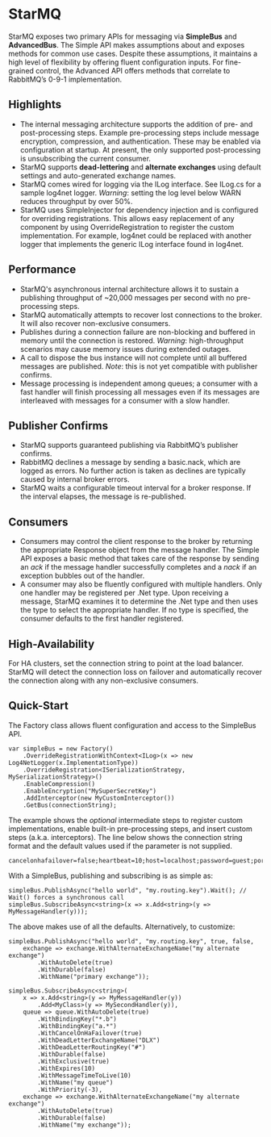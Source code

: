 StarMQ
======

StarMQ exposes two primary APIs for messaging via **SimpleBus** and **AdvancedBus**. The Simple API makes assumptions about and exposes methods for common use cases. Despite these assumptions, it maintains a high level of flexibility by offering fluent configuration inputs. For fine-grained control, the Advanced API offers methods that correlate to RabbitMQ’s 0-9-1 implementation.

## Highlights
- The internal messaging architecture supports the addition of pre- and post-processing steps. Example pre-processing steps include message encryption, compression, and authentication. These may be enabled via configuration at startup. At present, the only supported post-processing is unsubscribing the current consumer.
- StarMQ supports **dead-lettering** and **alternate exchanges** using default settings and auto-generated exchange names.
- StarMQ comes wired for logging via the ILog interface. See ILog.cs for a sample log4net logger. _Warning_: setting the log level below WARN reduces throughput by over 50%.
- StarMQ uses SimpleInjector for dependency injection and is configured for overriding registrations. This allows easy replacement of any component by using OverrideRegistration to register the custom implementation. For example, log4net could be replaced with another logger that implements the generic ILog interface found in log4net.

## Performance
- StarMQ's asynchronous internal architecture allows it to sustain a publishing throughput of ~20,000 messages per second with no pre-processing steps.
- StarMQ automatically attempts to recover lost connections to the broker. It will also recover non-exclusive consumers.
- Publishes during a connection failure are non-blocking and buffered in memory until the connection is restored. _Warning_: high-throughput scenarios may cause memory issues during extended outages.
- A call to dispose the bus instance will not complete until all buffered messages are published. _Note_: this is not yet compatible with publisher confirms.
- Message processing is independent among queues; a consumer with a fast handler will finish processing all messages even if its messages are interleaved with messages for a consumer with a slow handler.

## Publisher Confirms
- StarMQ supports guaranteed publishing via RabbitMQ’s publisher confirms.
- RabbitMQ declines a message by sending a basic.nack, which are logged as errors. No further action is taken as declines are typically caused by internal broker errors.
- StarMQ waits a configurable timeout interval for a broker response. If the interval elapses, the message is re-published.

## Consumers
- Consumers may control the client response to the broker by returning the appropriate Response object from the message handler. The Simple API exposes a basic method that takes care of the response by sending an _ack_ if the message handler successfully completes and a _nack_ if an exception bubbles out of the handler.
- A consumer may also be fluently configured with multiple handlers. Only one handler may be registered per .Net type. Upon receiving a message, StarMQ examines it to determine the .Net type and then uses the type to select the appropriate handler. If no type is specified, the consumer defaults to the first handler registered.

## High-Availability
For HA clusters, set the connection string to point at the load balancer. StarMQ will detect the connection loss on failover and automatically recover the connection along with any non-exclusive consumers.

## Quick-Start
The Factory class allows fluent configuration and access to the SimpleBus API.
```
var simpleBus = new Factory()
    .OverrideRegistrationWithContext<ILog>(x => new Log4NetLogger(x.ImplementationType))
    .OverrideRegistration<ISerializationStrategy, MySerializationStrategy>()
    .EnableCompression()
    .EnableEncryption("MySuperSecretKey")
    .AddInterceptor(new MyCustomInterceptor())
    .GetBus(connectionString);
```
The example shows the _optional_ intermediate steps to register custom implementations, enable built-in pre-processing steps, and insert custom steps (a.k.a. interceptors). The line below shows the connection string format and the default values used if the parameter is not supplied.
```
cancelonhafailover=false;heartbeat=10;host=localhost;password=guest;port=5672;publisherconfirms=false;reconnect=5000;timeout=10000;username=guest;virtualhost=/
```
With a SimpleBus, publishing and subscribing is as simple as:
```
simpleBus.PublishAsync("hello world", "my.routing.key").Wait(); // Wait() forces a synchronous call
simpleBus.SubscribeAsync<string>(x => x.Add<string>(y => MyMessageHandler(y)));
```
The above makes use of all the defaults. Alternatively, to customize:
```
simpleBus.PublishAsync("hello world", "my.routing.key", true, false,
    exchange => exchange.WithAlternateExchangeName("my alternate exchange")
        .WithAutoDelete(true)
        .WithDurable(false)
        .WithName("primary exchange"));

simpleBus.SubscribeAsync<string>(
    x => x.Add<string>(y => MyMessageHandler(y))
        .Add<MyClass>(y => MySecondHandler(y)),
    queue => queue.WithAutoDelete(true)
        .WithBindingKey("*.b")
        .WithBindingKey("a.*")
        .WithCancelOnHaFailover(true)
        .WithDeadLetterExchangeName("DLX")
        .WithDeadLetterRoutingKey("#")
        .WithDurable(false)
        .WithExclusive(true)
        .WithExpires(10)
        .WithMessageTimeToLive(10)
        .WithName("my queue")
        .WithPriority(-3),
    exchange => exchange.WithAlternateExchangeName("my alternate exchange")
        .WithAutoDelete(true)
        .WithDurable(false)
        .WithName("my exchange"));
```